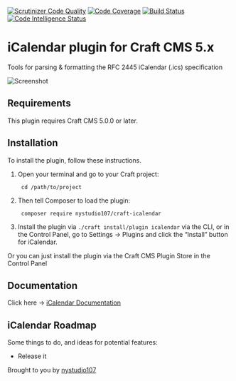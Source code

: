[![Scrutinizer Code Quality](https://scrutinizer-ci.com/g/nystudio107/craft-icalendar/badges/quality-score.png?b=V5)](https://scrutinizer-ci.com/g/nystudio107/craft-icalendar/?branch=V5) [![Code Coverage](https://scrutinizer-ci.com/g/nystudio107/craft-icalendar/badges/coverage.png?b=V5)](https://scrutinizer-ci.com/g/nystudio107/craft-icalendar/?branch=V5) [![Build Status](https://scrutinizer-ci.com/g/nystudio107/craft-icalendar/badges/build.png?b=V5)](https://scrutinizer-ci.com/g/nystudio107/craft-icalendar/build-status/V5) [![Code Intelligence Status](https://scrutinizer-ci.com/g/nystudio107/craft-icalendar/badges/code-intelligence.svg?b=V5)](https://scrutinizer-ci.com/code-intelligence)

# iCalendar plugin for Craft CMS 5.x

Tools for parsing & formatting the RFC 2445 iCalendar (.ics) specification

![Screenshot](./docs/docs/resources/img/plugin-logo.png)

## Requirements

This plugin requires Craft CMS 5.0.0 or later.

## Installation

To install the plugin, follow these instructions.

1. Open your terminal and go to your Craft project:

        cd /path/to/project

2. Then tell Composer to load the plugin:

        composer require nystudio107/craft-icalendar

3. Install the plugin via `./craft install/plugin icalendar` via the CLI, or in the Control Panel, go to Settings → Plugins and click the “Install” button for iCalendar.

Or you can just install the plugin via the Craft CMS Plugin Store in the Control Panel

## Documentation

Click here -> [iCalendar Documentation](https://nystudio107.com/plugins/icalendar/documentation)

## iCalendar Roadmap

Some things to do, and ideas for potential features:

* Release it

Brought to you by [nystudio107](https://nystudio107.com)
